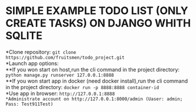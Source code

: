 # SIMPLE EXAMPLE TODO LIST (ONLY CREATE TASKS) ON DJANGO WHITH SQLITE
*Clone repository: ```git clone https://github.com/fruitsmen/todo_project.git```  
*Launch app options:  
**If you won start on host,run the cli command in the project directory: ```python manage.py runserver 127.0.0.1:8888```  
**If you won start app in docker (need docker install),run the cli command in the project directory: ```docker run -p 8888:8888 container-id```  
*Use app in browser: ```http://127.0.0.1:8888```  
```*Administrate account on http://127.0.0.1:8000/admin (Uaser: admin; Pass: Test911Test)```  
